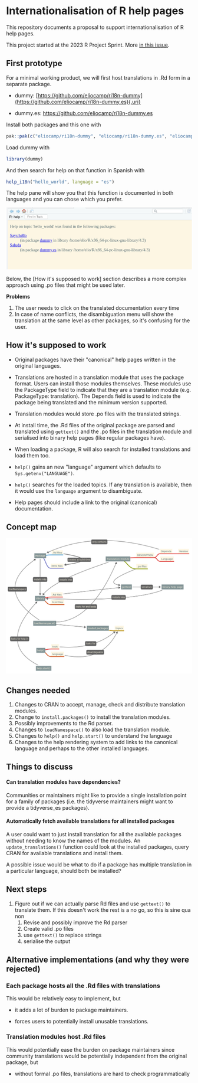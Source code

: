 # Internationalisation of R help pages

This repository documents a proposal to support internationalisation of R help pages.

This project started at the 2023 R Project Sprint.
More [in this issue](https://github.com/r-devel/r-project-sprint-2023/issues/35).

## First prototype

For a minimal working product, we will first host translations in .Rd form in a separate package.

-   dummy: [https://github.com/eliocamp/ri18n-dummy](https://github.com/eliocamp/ri18n-dummy.es){.uri}

-   dummy.es: <https://github.com/eliocamp/ri18n-dummy.es>

Install both packages and this one with

``` r
pak::pak(c("eliocamp/ri18n-dummy", "eliocamp/ri18n-dummy.es", "eliocamp/rhelpi18n"))
```

Load dummy with

``` r
library(dummy)
```

And then search for help on that function in Spanish with

``` r
help_i18n("hello_world", language = "es")
```

The help pane will show you that this function is documented in both languages 
and you can chose which you prefer.

![](images/clipboard-1567246723.png)

Below, the [How it's supposed to work] section describes a more complex approach using .po files that might be used later.

**Problems**

1.  The user needs to click on the translated documentation every time
2.  In case of name conflicts, the disambiguation menu will show the translation at the same level as other packages, so it's confusing for the user.

## How it's supposed to work

-   Original packages have their "canonical" help pages written in the original languages.

-   Translations are hosted in a translation module that uses the package format.
    Users can install those modules themselves.
    These modules use the PackageType field to indicate that they are a translation module (e.g. PackageType: translation).
    The Depends field is used to indicate the package being translated and the minimum version supported.

-   Translation modules would store .po files with the translated strings.

-   At install time, the .Rd files of the original package are parsed and translated using `gettext()` and the .po files in the translation module and serialised into binary help pages (like regular packages have).

-   When loading a package, R will also search for installed translations and load them too.

-   `help()` gains an new "language" argument which defaults to `Sys.getenv("LANGUAGE")`.

-   `help()` searches for the loaded topics.
    If any translation is available, then it would use the `language` argument to disambiguate.

-   Help pages should include a link to the original (canonical) documentation.

## Concept map

![](notes/internationalisation.svg)

## Changes needed

1.  Changes to CRAN to accept, manage, check and distribute translation modules.
2.  Change to `install.packages()` to install the translation modules.
3.  Possibly improvements to the Rd parser.
4.  Changes to `loadNamespace()` to also load the translation module.
5.  Changes to `help()` and `help.start()` to understand the language
6.  Changes to the help rendering system to add links to the canonical language and perhaps to the other installed languages.

## Things to discuss

#### Can translation modules have dependencies?

Communities or maintainers might like to provide a single installation point for a family of packages (i.e. the tidyverse maintainers might want to provide a tidyverse_es packages).

#### Automatically fetch available translations for all installed packages

A user could want to just install translation for all the available packages without needing to know the names of the modules.
An `update_translations()` function could look at the installed packages, query CRAN for available translations and install them.

A possible issue would be what to do if a package has multiple translation in a particular language, should both be installed?

## Next steps

1.  Figure out if we can actually parse Rd files and use `gettext()` to translate them. If this doesn't work the rest is a no go, so this is sine qua non
    1.  Revise and possibly improve the Rd parser
    2.  Create valid .po files
    3.  use `gettext()` to replace strings
    4.  serialise the output

## Alternative implementations (and why they were rejected)

### Each package hosts all the .Rd files with translations

This would be relatively easy to implement, but

-   it adds a lot of burden to package maintainers.

-   forces users to potentially install unusable translations.

### Translation modules host .Rd files

This would potentially ease the burden on package maintainers since community translations would be potentially independent from the original package, but

-   without formal .po files, translations are hard to check programmatically
